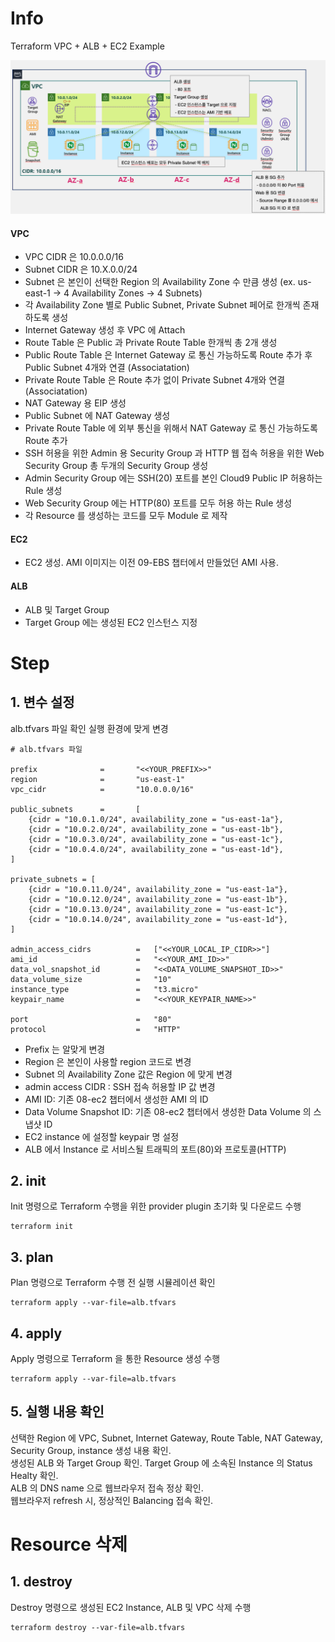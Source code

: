 # Info
Terraform VPC + ALB + EC2 Example

![](./img/12-alb-diagram.png)

#### VPC
* VPC CIDR 은 10.0.0.0/16 
* Subnet CIDR 은 10.X.0.0/24 
* Subnet 은 본인이 선택한 Region 의 Availability Zone 수 만큼 생성 (ex. us-east-1 -> 4 Availability Zones -> 4 Subnets)
* 각 Availability Zone 별로 Public Subnet, Private Subnet 페어로 한개씩 존재하도록 생성
* Internet Gateway 생성 후 VPC 에 Attach
* Route Table 은 Public 과 Private Route Table 한개씩 총 2개 생성
* Public Route Table 은 Internet Gateway 로 통신 가능하도록 Route 추가 후 Public Subnet 4개와 연결 (Associatation)
* Private Route Table 은 Route 추가 없이 Private Subnet 4개와 연결 (Associatation)
* NAT Gateway 용 EIP 생성
* Public Subnet 에 NAT Gateway 생성
* Private Route Table 에 외부 통신을 위해서 NAT Gateway 로 통신 가능하도록 Route 추가
* SSH 허용을 위한 Admin 용 Security Group 과 HTTP 웹 접속 허용을 위한 Web Security Group 총 두개의 Security Group 생성
* Admin Security Group 에는 SSH(20) 포트를 본인 Cloud9 Public IP 허용하는 Rule 생성
* Web Security Group 에는 HTTP(80) 포트를 모두 허용 하는 Rule 생성
* 각 Resource 를 생성하는 코드를 모두 Module 로 제작

#### EC2
* EC2 생성. AMI 이미지는 이전 09-EBS 챕터에서 만들었던 AMI 사용.

#### ALB
* ALB 및 Target Group
* Target Group 에는 생성된 EC2 인스턴스 지정


# Step

## 1. 변수 설정
alb.tfvars 파일 확인 
실행 환경에 맞게 변경  

```
# alb.tfvars 파일

prefix              =       "<<YOUR_PREFIX>>"
region              =       "us-east-1"
vpc_cidr            =       "10.0.0.0/16"

public_subnets      =       [
    {cidr = "10.0.1.0/24", availability_zone = "us-east-1a"},
    {cidr = "10.0.2.0/24", availability_zone = "us-east-1b"},
    {cidr = "10.0.3.0/24", availability_zone = "us-east-1c"},
    {cidr = "10.0.4.0/24", availability_zone = "us-east-1d"},
]

private_subnets = [
    {cidr = "10.0.11.0/24", availability_zone = "us-east-1a"},
    {cidr = "10.0.12.0/24", availability_zone = "us-east-1b"},
    {cidr = "10.0.13.0/24", availability_zone = "us-east-1c"},
    {cidr = "10.0.14.0/24", availability_zone = "us-east-1d"},
]

admin_access_cidrs          =   ["<<YOUR_LOCAL_IP_CIDR>>"]
ami_id                      =   "<<YOUR_AMI_ID>>"
data_vol_snapshot_id        =   "<<DATA_VOLUME_SNAPSHOT_ID>>"
data_volume_size            =   "10"
instance_type               =   "t3.micro"
keypair_name                =   "<<YOUR_KEYPAIR_NAME>>"

port                        =   "80"
protocol                    =   "HTTP"

```

* Prefix 는 알맞게 변경
* Region 은 본인이 사용할 region 코드로 변경
* Subnet 의 Availability Zone 값은 Region 에 맞게 변경
* admin access CIDR : SSH 접속 허용할 IP 값 변경 
* AMI ID: 기존 08-ec2 챕터에서 생성한 AMI 의 ID
* Data Volume Snapshot ID: 기존 08-ec2 챕터에서 생성한 Data Volume 의 스냅샷 ID
* EC2 instance 에 설정할 keypair 명 설정
* ALB 에서 Instance 로 서비스될 트래픽의 포트(80)와 프로토콜(HTTP)

## 2. init  
Init 명령으로 Terraform 수행을 위한 provider plugin 초기화 및 다운로드 수행

```
terraform init
```

## 3. plan  
Plan 명령으로 Terraform 수행 전 실행 시뮬레이션 확인
```
terraform apply --var-file=alb.tfvars
```  

## 4. apply  
Apply 명령으로 Terraform 을 통한 Resource 생성 수행
```
terraform apply --var-file=alb.tfvars
```  

## 5. 실행 내용 확인
선택한 Region 에 VPC, Subnet, Internet Gateway, Route Table, NAT Gateway, Security Group, instance 생성 내용 확인.    
생성된 ALB 와 Target Group 확인. Target Group 에 소속된 Instance 의 Status Healty 확인.  
ALB 의 DNS name 으로 웹브라우저 접속 정상 확인.  
웹브라우저 refresh 시, 정상적인 Balancing 접속 확인.  


# Resource 삭제

## 1. destroy
Destroy 명령으로 생성된 EC2 Instance, ALB 및 VPC 삭제 수행
```
terraform destroy --var-file=alb.tfvars
```
